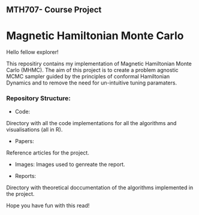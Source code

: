 ## MTH707- Course Project

# Magnetic Hamiltonian Monte Carlo

Hello fellow explorer!

This repositiry contains my implementation of Magnetic Hamiltonian Monte Carlo (MHMC). 
The aim of this project is to create a problem agnostic MCMC sampler guided by the principles of conformal Hamiltonian Dynamics and to remove the need for un-intuitive tuning paramaters. 

### Repository Structure:
- Code:

Directory with all the code implementations for all the algorithms and visualisations (all in R).

- Papers:

Reference articles for the project.

- Images:
Images used to genreate the report.


- Reports:

Directory with theoretical doccumentation of the algorithms implemented in the project.

Hope you have fun with this read!